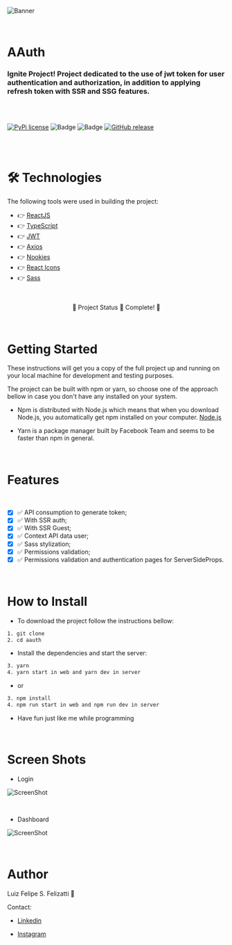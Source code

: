 ![Banner](/web/public/banner.png)

<br/>

# AAuth

### Ignite Project! Project dedicated to the use of jwt token for user authentication and authorization, in addition to applying refresh token with SSR and SSG features.

<br/>
<br/>

[![PyPi license](https://badgen.net/pypi/license/pip/)](https://pypi.com/project/pip/) ![Badge](https://img.shields.io/static/v1?label=MadeWith&message=TypeScript&color=OO7accstyle=for-the-badge&logo=ghost) ![Badge](https://img.shields.io/static/v1?label=Usage&message=ReactJS&color=007accstyle=for-the-badge&logo=ghost) [![GitHub release](https://img.shields.io/github/release/Naereen/StrapDown.js.svg)](https://GitHub.com/Naereen/StrapDown.js/releases/)

<br/>
<br/>

🛠 Technologies
=================
The following tools were used in building the project:

- 👉 [ReactJS](https://pt-br.reactjs.org/)
- 👉 [TypeScript](https://www.typescriptlang.org/)
- 👉 [JWT](https://jwt.io)
- 👉 [Axios](https://axios-http.com/docs/intro)
- 👉 [Nookies](https://github.com/maticzav/nookies)
- 👉 [React Icons](https://react-icons.github.io/react-icons)
- 👉 [Sass](https://sass-lang.com)

<br/>

<p align="center">
  🚧  Project Status 🚀 Complete!  🚧
</p>
<br/>

Getting Started
=================

These instructions will get you a copy of the full project up and running on your local machine for development and testing purposes.

The project can be built with npm or yarn, so choose one of the approach bellow in case you don't have any installed on your system.

- Npm is distributed with Node.js which means that when you download Node.js, you automatically get npm installed on your computer. [Node.js](https://nodejs.org/en/)

- Yarn is a package manager built by Facebook Team and seems to be faster than npm in general.

<br/>

Features 
=================
<br/>

- [x] ✅ API consumption to generate token;
- [x] ✅ With SSR auth;
- [x] ✅ With SSR Guest;
- [x] ✅ Context API data user;
- [x] ✅ Sass stylization;
- [x] ✅ Permissions validation;
- [x] ✅ Permissions validation and authentication pages for ServerSideProps.

<br/>

How to Install
=================

- To download the project follow the instructions bellow:

```bash
1. git clone 
2. cd aauth
```

- Install the dependencies and start the server:

```bash
3. yarn
4. yarn start in web and yarn dev in server
```
- or

```bash
3. npm install
4. npm run start in web and npm run dev in server
```

- Have fun just like me while programming

<br/>

Screen Shots
=================

- Login

![ScreenShot](/web/public/login.png)

<br/>

- Dashboard

![ScreenShot](/web/public/dashboard.png)

<br/>

Author
=================

Luiz Felipe S. Felizatti 🎯 

Contact:

- [Linkedin](https://www.linkedin.com/in/luiz-felipe-siqueira-felizatti-00783a1ab/)

- [Instagram](https://www.instagram.com/luiz_2fs/)